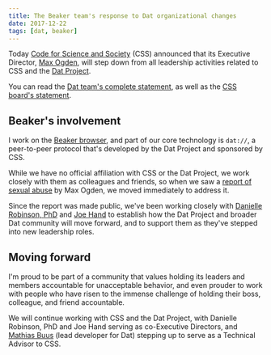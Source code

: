 ```yaml
---
title: The Beaker team's response to Dat organizational changes
date: 2017-12-22
tags: [dat, beaker]
---
```


Today [Code for Science and Society](https://codeforscience.org) (CSS) announced
that its Executive Director, [Max Ogden](https://twitter.com/denormalize), will
step down from all leadership activities related to CSS and the
[Dat Project](https://datproject.org).

<!--more-->

You can read the [Dat team's complete statement](https://blog.datproject.org/2017/12/20/organization-changes-dat-css), as well as the [CSS board's statement](https://codeforscience.org/static/CSSBoard-MO.pdf).

## Beaker's involvement

I work on the [Beaker browser](https://beakerbrowser.com), and part of our core
technology is `dat://`, a peer-to-peer protocol that's developed by the Dat Project
and sponsored by CSS.

While we have no official affiliation with CSS or the Dat Project, we work
closely with them as colleagues and friends, so when we saw a [report of
sexual abuse](https://twitter.com/jllord/status/941033391750819845) by Max
Ogden, we moved immediately to address it.

Since the report was made public, we've been working closely with [Danielle
Robinson, PhD](https://twitter.com/daniellecrobins) and
[Joe Hand](https://twitter.com/joeahand) to establish how the Dat Project and
broader Dat community will move forward, and to support them as they've stepped
into new leadership roles.

## Moving forward

I'm proud to be part of a community that values holding its leaders and
members accountable for unacceptable behavior, and even prouder to work
with people who have risen to the immense challenge of holding their
boss, colleague, and friend accountable.

We will continue working with CSS and the Dat Project, with Danielle Robinson,
PhD and Joe Hand serving as co-Executive Directors, and
[Mathias Buus](https://github.com/mafintosh) (lead developer for Dat) stepping
up to serve as a Technical Advisor to CSS.